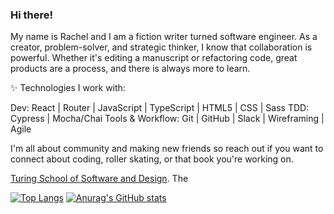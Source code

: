 ### Hi there! 

My name is Rachel and I am a fiction writer turned software engineer. As a creator, problem-solver, and strategic thinker, I know that collaboration is powerful. Whether it's editing a manuscript or refactoring code, great products are a process, and there is always more to learn. 

✨ Technologies I work with:

Dev: React | Router | JavaScript | TypeScript | HTML5 | CSS | Sass 
TDD: Cypress | Mocha/Chai
Tools & Workflow: Git | GitHub | Slack | Wireframing | Agile 

I'm all about community and making new friends so reach out if you want to connect about coding, roller skating, or that book you're working on.

[Turing School of Software and Design](https://turing.edu/). The 

<!--
**rachelJensen/rachelJensen** is a ✨ _special_ ✨ repository because its `README.md` (this file) appears on your GitHub profile.

Here are some ideas to get you started:

- 🔭 I’m currently working on ...
- 🌱 I’m currently learning ...
- 👯 I’m looking to collaborate on ...
- 🤔 I’m looking for help with ...
- 💬 Ask me about ...
- 📫 How to reach me: ...
- 😄 Pronouns: ...
- ⚡ Fun fact: ...
-->

[![Top Langs](https://github-readme-stats.vercel.app/api/top-langs/?username=anuraghazra&layout=compact)](https://github.com/anuraghazra/github-readme-stats) [![Anurag's GitHub stats](https://github-readme-stats.vercel.app/api?username=rachelJensen&show_icons=true&theme=radical)
](https://github.com/anuraghazra/github-readme-stats)
